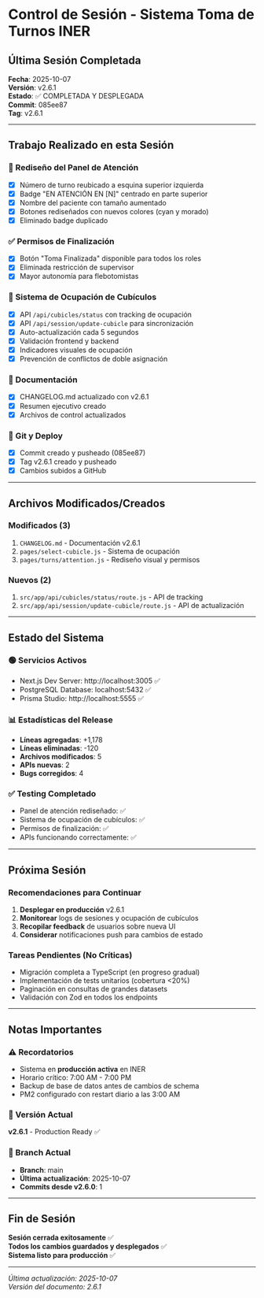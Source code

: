 # Control de Sesión - Sistema Toma de Turnos INER

## Última Sesión Completada

**Fecha**: 2025-10-07  
**Versión**: v2.6.1  
**Estado**: ✅ COMPLETADA Y DESPLEGADA  
**Commit**: 085ee87  
**Tag**: v2.6.1

---

## Trabajo Realizado en esta Sesión

### 🎨 Rediseño del Panel de Atención
- [x] Número de turno reubicado a esquina superior izquierda
- [x] Badge "EN ATENCIÓN EN [N]" centrado en parte superior
- [x] Nombre del paciente con tamaño aumentado
- [x] Botones rediseñados con nuevos colores (cyan y morado)
- [x] Eliminado badge duplicado

### ✅ Permisos de Finalización
- [x] Botón "Toma Finalizada" disponible para todos los roles
- [x] Eliminada restricción de supervisor
- [x] Mayor autonomía para flebotomistas

### 🔐 Sistema de Ocupación de Cubículos
- [x] API `/api/cubicles/status` con tracking de ocupación
- [x] API `/api/session/update-cubicle` para sincronización
- [x] Auto-actualización cada 5 segundos
- [x] Validación frontend y backend
- [x] Indicadores visuales de ocupación
- [x] Prevención de conflictos de doble asignación

### 📝 Documentación
- [x] CHANGELOG.md actualizado con v2.6.1
- [x] Resumen ejecutivo creado
- [x] Archivos de control actualizados

### 🚀 Git y Deploy
- [x] Commit creado y pusheado (085ee87)
- [x] Tag v2.6.1 creado y pusheado
- [x] Cambios subidos a GitHub

---

## Archivos Modificados/Creados

### Modificados (3)
1. `CHANGELOG.md` - Documentación v2.6.1
2. `pages/select-cubicle.js` - Sistema de ocupación
3. `pages/turns/attention.js` - Rediseño visual y permisos

### Nuevos (2)
1. `src/app/api/cubicles/status/route.js` - API de tracking
2. `src/app/api/session/update-cubicle/route.js` - API de actualización

---

## Estado del Sistema

### 🟢 Servicios Activos
- Next.js Dev Server: http://localhost:3005 ✅
- PostgreSQL Database: localhost:5432 ✅
- Prisma Studio: http://localhost:5555 ✅

### 📊 Estadísticas del Release
- **Líneas agregadas**: +1,178
- **Líneas eliminadas**: -120
- **Archivos modificados**: 5
- **APIs nuevas**: 2
- **Bugs corregidos**: 4

### ✅ Testing Completado
- Panel de atención rediseñado: ✅
- Sistema de ocupación de cubículos: ✅
- Permisos de finalización: ✅
- APIs funcionando correctamente: ✅

---

## Próxima Sesión

### Recomendaciones para Continuar
1. **Desplegar en producción** v2.6.1
2. **Monitorear** logs de sesiones y ocupación de cubículos
3. **Recopilar feedback** de usuarios sobre nueva UI
4. **Considerar** notificaciones push para cambios de estado

### Tareas Pendientes (No Críticas)
- Migración completa a TypeScript (en progreso gradual)
- Implementación de tests unitarios (cobertura <20%)
- Paginación en consultas de grandes datasets
- Validación con Zod en todos los endpoints

---

## Notas Importantes

### ⚠️ Recordatorios
- Sistema en **producción activa** en INER
- Horario crítico: 7:00 AM - 7:00 PM
- Backup de base de datos antes de cambios de schema
- PM2 configurado con restart diario a las 3:00 AM

### 🎯 Versión Actual
**v2.6.1** - Production Ready ✅

### 📌 Branch Actual
- **Branch**: main
- **Última actualización**: 2025-10-07
- **Commits desde v2.6.0**: 1

---

## Fin de Sesión

**Sesión cerrada exitosamente** ✅  
**Todos los cambios guardados y desplegados** ✅  
**Sistema listo para producción** ✅

---

*Última actualización: 2025-10-07*  
*Versión del documento: 2.6.1*
